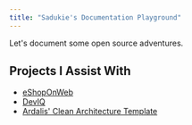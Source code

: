 ```yaml
---
title: "Sadukie's Documentation Playground"
---
```


Let's document some open source adventures.

## Projects I Assist With

- [eShopOnWeb](/sadukie/projects/eShopOnWeb)
- [DevIQ](https://github.com/ardalis/DevIQ-gatsby)
- [Ardalis' Clean Architecture Template](/sadukie/projects/clean-architecture-template)